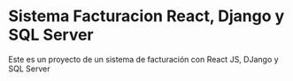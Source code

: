 # Sistema Facturacion React, Django y SQL Server
 Este es un proyecto de un sistema de facturación con React JS, DJango y SQL Server
